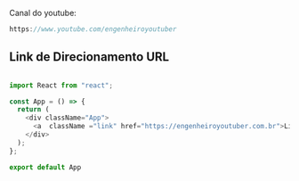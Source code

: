 Canal do youtube:

```js
https://www.youtube.com/engenheiroyoutuber
```
## Link de Direcionamento URL

```js

import React from "react";

const App = () => {
  return (
    <div className="App">
      <a  className ="link" href="https://engenheiroyoutuber.com.br">Link do meu site</a>
    </div>
  );
};

export default App
```